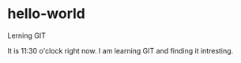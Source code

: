 # hello-world
Lerning GIT

It is 11:30 o'clock right now.
I am learning GIT and finding it intresting.

